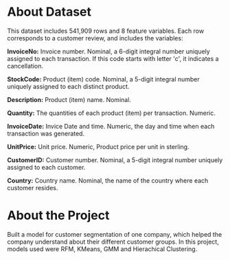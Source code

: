 # About Dataset

This dataset includes 541,909 rows and 8 feature variables. Each row corresponds to a customer review, and includes the variables:

**InvoiceNo:** Invoice number. Nominal, a 6-digit integral number uniquely assigned to each transaction. If this code starts with letter 'c', it indicates a cancellation.

**StockCode:** Product (item) code. Nominal, a 5-digit integral number uniquely assigned to each distinct product.

**Description:** Product (item) name. Nominal.

**Quantity:** The quantities of each product (item) per transaction. Numeric.

**InvoiceDate:** Invice Date and time. Numeric, the day and time when each transaction was generated.

**UnitPrice:** Unit price. Numeric, Product price per unit in sterling.

**CustomerID:** Customer number. Nominal, a 5-digit integral number uniquely assigned to each customer.

**Country:** Country name. Nominal, the name of the country where each customer resides.

# About the Project

Built a model for customer segmentation of one company, which helped the company understand about their different customer groups.
In this project, models used were RFM, KMeans, GMM and Hierachical Clustering.
